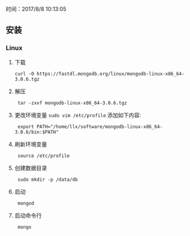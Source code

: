 时间：2017/8/8 10:13:05 


## 安装

### Linux

1.  下载

		curl -O https://fastdl.mongodb.org/linux/mongodb-linux-x86_64-3.0.6.tgz
2. 解压

		tar -zxvf mongodb-linux-x86_64-3.0.6.tgz
3. 更改环境变量 `sudo vim /etc/profile` 添加如下内容:

		export PATH="/home/llx/software/mongodb-linux-x86_64-3.0.6/bin:$PATH"
4. 刷新环境变量

		source /etc/profile
5. 创建数据目录

		sudo mkdir -p /data/db
5. 启动	

		mongod
6. 启动命令行

		mongo


	